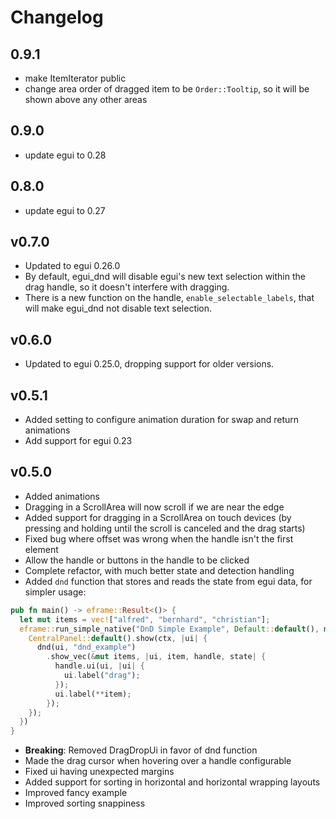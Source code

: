 # Changelog

## 0.9.1

- make ItemIterator public
- change area order of dragged item to be `Order::Tooltip`, so it will be shown above any other areas

## 0.9.0

- update egui to 0.28

## 0.8.0

- update egui to 0.27

## v0.7.0

- Updated to egui 0.26.0
- By default, egui_dnd will disable egui's new text selection within the drag handle, so it doesn't interfere
  with dragging.
- There is a new function on the handle, `enable_selectable_labels`, that will make egui_dnd not disable text selection.

## v0.6.0

- Updated to egui 0.25.0, dropping support for older versions.

## v0.5.1

- Added setting to configure animation duration for swap and return animations
- Add support for egui 0.23

## v0.5.0

- Added animations
- Dragging in a ScrollArea will now scroll if we are near the edge
- Added support for dragging in a ScrollArea on touch devices (by pressing and holding until the scroll is canceled and
  the drag starts)
- Fixed bug where offset was wrong when the handle isn't the first element
- Allow the handle or buttons in the handle to be clicked
- Complete refactor, with much better state and detection handling
- Added `dnd` function that stores and reads the state from egui data, for simpler usage:

```rust
pub fn main() -> eframe::Result<()> {
  let mut items = vec!["alfred", "bernhard", "christian"];
  eframe::run_simple_native("DnD Simple Example", Default::default(), move |ctx, _frame| {
    CentralPanel::default().show(ctx, |ui| {
      dnd(ui, "dnd_example")
        .show_vec(&mut items, |ui, item, handle, state| {
          handle.ui(ui, |ui| {
            ui.label("drag");
          });
          ui.label(**item);
        });
    });
  })
}
```

- **Breaking**: Removed DragDropUi in favor of dnd function
- Made the drag cursor when hovering over a handle configurable
- Fixed ui having unexpected margins
- Added support for sorting in horizontal and horizontal wrapping layouts
- Improved fancy example
- Improved sorting snappiness
